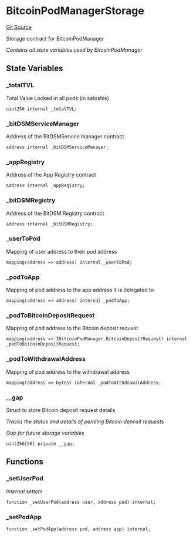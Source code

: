 # BitcoinPodManagerStorage
[Git Source](https://github.com/hammadtq/BitDSM/blob/03e12ea1c014ff832e71dc625d1580cea6d3bafe/src/storage/BitcoinPodManagerStorage.sol)

Storage contract for BitcoinPodManager

*Contains all state variables used by BitcoinPodManager*


## State Variables
### _totalTVL
Total Value Locked in all pods (in satoshis)


```solidity
uint256 internal _totalTVL;
```


### _bitDSMServiceManager
Address of the BitDSMService manager contract


```solidity
address internal _bitDSMServiceManager;
```


### _appRegistry
Address of the App Registry contract


```solidity
address internal _appRegistry;
```


### _bitDSMRegistry
Address of the BitDSM Registry contract


```solidity
address internal _bitDSMRegistry;
```


### _userToPod
Mapping of user address to their pod address


```solidity
mapping(address => address) internal _userToPod;
```


### _podToApp
Mapping of pod address to the app address it is delegated to


```solidity
mapping(address => address) internal _podToApp;
```


### _podToBitcoinDepositRequest
Mapping of pod address to the Bitcoin deposit request


```solidity
mapping(address => IBitcoinPodManager.BitcoinDepositRequest) internal _podToBitcoinDepositRequest;
```


### _podToWithdrawalAddress
Mapping of pod address to the withdrawal address


```solidity
mapping(address => bytes) internal _podToWithdrawalAddress;
```


### __gap
Struct to store Bitcoin deposit request details

*Tracks the status and details of pending Bitcoin deposit requests*

*Gap for future storage variables*


```solidity
uint256[50] private __gap;
```


## Functions
### _setUserPod

*Internal setters*


```solidity
function _setUserPod(address user, address pod) internal;
```

### _setPodApp


```solidity
function _setPodApp(address pod, address app) internal;
```

